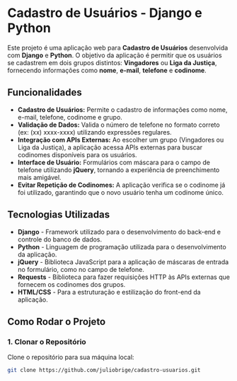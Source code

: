 # Cadastro de Usuários - Django e Python

Este projeto é uma aplicação web para **Cadastro de Usuários** desenvolvida com **Django** e **Python**. O objetivo da aplicação é permitir que os usuários se cadastrem em dois grupos distintos: **Vingadores** ou **Liga da Justiça**, fornecendo informações como **nome**, **e-mail**, **telefone** e **codinome**.

## Funcionalidades

- **Cadastro de Usuários:** Permite o cadastro de informações como nome, e-mail, telefone, codinome e grupo.
- **Validação de Dados:** Valida o número de telefone no formato correto (ex: (xx) xxxx-xxxx) utilizando expressões regulares.
- **Integração com APIs Externas:** Ao escolher um grupo (Vingadores ou Liga da Justiça), a aplicação acessa APIs externas para buscar codinomes disponíveis para os usuários.
- **Interface de Usuário:** Formulários com máscara para o campo de telefone utilizando **jQuery**, tornando a experiência de preenchimento mais amigável.
- **Evitar Repetição de Codinomes:** A aplicação verifica se o codinome já foi utilizado, garantindo que o novo usuário tenha um codinome único.

## Tecnologias Utilizadas

- **Django** - Framework utilizado para o desenvolvimento do back-end e controle do banco de dados.
- **Python** - Linguagem de programação utilizada para o desenvolvimento da aplicação.
- **jQuery** - Biblioteca JavaScript para a aplicação de máscaras de entrada no formulário, como no campo de telefone.
- **Requests** - Biblioteca para fazer requisições HTTP às APIs externas que fornecem os codinomes dos grupos.
- **HTML/CSS** - Para a estruturação e estilização do front-end da aplicação.

## Como Rodar o Projeto

### 1. Clonar o Repositório

Clone o repositório para sua máquina local:

```bash
git clone https://github.com/juliobrige/cadastro-usuarios.git
